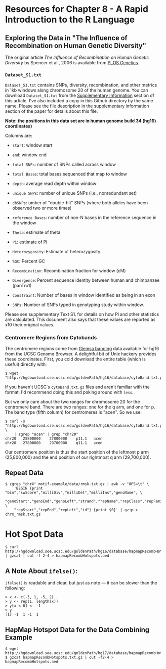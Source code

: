 # Resources for Chapter 8 - A Rapid Introduction to the R Language

## Exploring the Data in "The Influence of Recombination on Human Genetic Diversity"


The original article *The Influence of Recombination on Human Genetic
Diversity* by Spencer et al., 2006 is available from [PLOS
Genetics](http://journals.plos.org/plosgenetics/article?id=10.1371/journal.pgen.0020148).

### `Dataset_S1.txt`

`Dataset_S1.txt` contains SNPs, diversity, recombination, and other metrics in
1kb windows along chromosome 20 of the human genome. You can download
`Dataset_S1.txt` from the [Supplementary
Information](http://journals.plos.org/plosgenetics/article?id=10.1371/journal.pgen.0020148#s5)
section of this article. I've also included a copy in this Github directory by
the same name. Please see the file description in the supplementary information
section of the paper for details about this file.

**Note: the positions in this data set are in human genome build 34 (hg16)
coordinates)**

Columns are:

- `start`: window start

- `end`: window end

- `total SNPs`: number of SNPs called across window

- `total Bases`: total bases sequenced that map to window

- `depth`: average read depth within window

- `unique SNPs`: number of unique SNPs (i.e., nonredundant set)

- `dbSNPs`: umber of "double-hit" SNPs (where both alleles have been observed two or more times)

- `reference Bases`: number of non-N bases in the reference sequence in the window

- `Theta`: estimate of theta

- `Pi`: estimate of Pi

- `Heterozygosity`: Estimate of heterozygosity

- `%GC`: Percent GC

- `Recombination`: Recombination fraction for window (cM)

- `Divergence`: Percent sequence identity between human and chimpanzee (panTro1)

- `Constraint`: Number of bases in window identified as being in an exon

- `SNPs`: Number of SNPs typed in genotyping study within window.

Please see supplementary Text S1. for details on how Pi and other statistics
are calculated. This document also says that these values are reported as x10
their original values.

### Centromere Regions from Cytobands

The centromere regions come from [Giemsa
banding](http://en.wikipedia.org/wiki/G_banding) data available for hg16 from
the UCSC Genome Browser. A delightful bit of Unix hackery provides these
coordinates. First, you cold download the entire table (which is useful)
directly with:

    $ wget "http://hgdownload.cse.ucsc.edu/goldenPath/hg16/database/cytoBand.txt.gz"

If you haven't UCSC's `cytoBand.txt.gz` files and aren't familiar with the
format, I'd recommend doing this and poking around with `less`.

But we only care about the two ranges for chromosome 20 for the centromere
band. There are two ranges: one for the q arm, and one for p. The band type
(fifth column) for centromeres is "acen". So we use:


    $ curl -s "http://hgdownload.cse.ucsc.edu/goldenPath/hg16/database/cytoBand.txt.gz" \
        | zgrep "acen" | grep "chr20"
    chr20	25800000	27800000	p11.1	acen
    chr20	27800000	29700000	q11.1	acen

Our centromere position is thus the start position of the leftmost p arm
(25,800,000) and the end position of our rightmost q arm (29,700,000).

## Repeat Data

    $ zgrep "chrX" motif-example/data/rmsk.txt.gz | awk -v "OFS=\t" \
        'BEGIN {print "bin","swScore","milliDiv","milliDel","milliIns","genoName", \ 
    	"genoStart","genoEnd","genoLeft","strand","repName","repClass","repFamily", \
    	"repStart","repEnd","repLeft","id"} {print $0}' | gzip > chrX_rmsk.txt.gz


# Hot Spot Data

    $ curl http://hgdownload.soe.ucsc.edu/goldenPath/hg16/database/hapmapRecombHotspots.txt.gz | gzcat | cut -f 2-4 > hapmapRecombHotspots.bed

## A Note About `ifelse()`:

`ifelse()` is readable and clear, but just as note — it can be slower than the
following:

    > x <- c(-3, 1, -5, 2)
    > y <- rep(1, length(x))
    > y[x < 0] <- -1
    > y
    [1] -1  1 -1  1

## HapMap Hotspot Data for the Data Combining Example


    $ wget http://hgdownload.soe.ucsc.edu/goldenPath/hg17/database/hapmapRecombHotspots.txt.gz
    $ gzcat hapmapRecombHotspots.txt.gz | cut -f2-4 > hapmapRecombHotspots.bed

